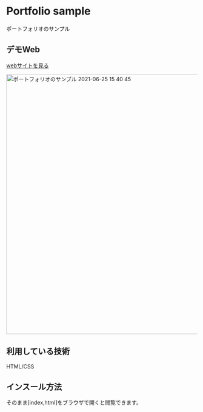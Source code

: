 Portfolio sample
====

ポートフォリオのサンプル

## デモWeb
[webサイトを見る](https://yggsy.herokuapp.com/)

<img width="686" alt="ポートフォリオのサンプル 2021-06-25 15 40 45" src="https://user-images.githubusercontent.com/86289084/123381507-cda2ad80-d5cb-11eb-9d4f-a27dbdbe1ddd.png">


## 利用している技術
HTML/CSS

## インスール方法
そのまま[index,html]をブラウザで開くと閲覧できます。


